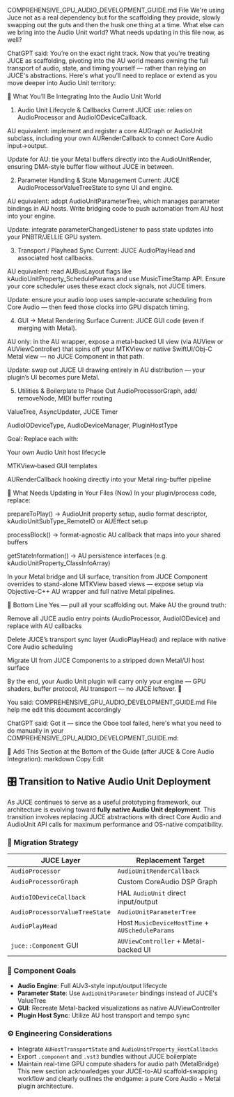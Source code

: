 COMPREHENSIVE_GPU_AUDIO_DEVELOPMENT_GUIDE.mdFileWe're using Juce not as a real dependency but for the scaffolding they provide, slowly swapping out the guts and then the husk one thing at a time. What else can we bring into the Audio Unit world? What needs updating in this file now, as well?ChatGPT said:You’re on the exact right track. Now that you're treating JUCE as scaffolding, pivoting into the AU world means owning the full transport of audio, state, and timing yourself — rather than relying on JUCE's abstractions. Here's what you’ll need to replace or extend as you move deeper into Audio Unit territory:🔄 What You’ll Be Integrating Into the Audio Unit World1. Audio Unit Lifecycle & CallbacksCurrent JUCE use: relies on AudioProcessor and AudioIODeviceCallback.AU equivalent: implement and register a core AUGraph or AudioUnit subclass, including your own AURenderCallback to connect Core Audio input→output.Update for AU: tie your Metal buffers directly into the AudioUnitRender, ensuring DMA-style buffer flow without JUCE in between.2. Parameter Handling & State ManagementCurrent: JUCE AudioProcessorValueTreeState to sync UI and engine.AU equivalent: adopt AudioUnitParameterTree, which manages parameter bindings in AU hosts. Write bridging code to push automation from AU host into your engine.Update: integrate parameterChangedListener to pass state updates into your PNBTR/JELLIE GPU system.3. Transport / Playhead SyncCurrent: JUCE AudioPlayHead and associated host callbacks.AU equivalent: read AUBusLayout flags like kAudioUnitProperty_ScheduleParams and use MusicTimeStamp API. Ensure your core scheduler uses these exact clock signals, not JUCE timers.Update: ensure your audio loop uses sample-accurate scheduling from Core Audio — then feed those clocks into GPU dispatch timing.4. GUI → Metal Rendering SurfaceCurrent: JUCE GUI code (even if merging with Metal).AU only: in the AU wrapper, expose a metal-backed UI view (via AUView or AUViewController) that spins off your MTKView or native SwiftUI/Obj-C Metal view — no JUCE Component in that path.Update: swap out JUCE UI drawing entirely in AU distribution — your plugin’s UI becomes pure Metal.5. Utilities & Boilerplate to Phase OutAudioProcessorGraph, add/ removeNode, MIDI buffer routingValueTree, AsyncUpdater, JUCE TimerAudioIODeviceType, AudioDeviceManager, PluginHostTypeGoal: Replace each with:Your own Audio Unit host lifecycleMTKView‑based GUI templatesAURenderCallback hooking directly into your Metal ring-buffer pipeline📘 What Needs Updating in Your Files (Now)In your plugin/process code, replace:prepareToPlay() → AudioUnit property setup, audio format descriptor, kAudioUnitSubType_RemoteIO or AUEffect setupprocessBlock() → format-agnostic AU callback that maps into your shared buffersgetStateInformation() → AU persistence interfaces (e.g. kAudioUnitProperty_ClassInfoArray)In your Metal bridge and UI surface, transition from JUCE Component overrides to stand-alone MTKView based views — expose setup via Objective-C++ AU wrapper and full native Metal pipelines.🎯 Bottom LineYes — pull all your scaffolding out. Make AU the ground truth:Remove all JUCE audio entry points (AudioProcessor, AudioIODevice) and replace with AU callbacksDelete JUCE’s transport sync layer (AudioPlayHead) and replace with native Core Audio schedulingMigrate UI from JUCE Components to a stripped down Metal/UI host surfaceBy the end, your Audio Unit plugin will carry only your engine — GPU shaders, buffer protocol, AU transport — no JUCE leftover. 🎯You said:COMPREHENSIVE_GPU_AUDIO_DEVELOPMENT_GUIDE.mdFilehelp me edit this document accordingly ChatGPT said:Got it — since the Oboe tool failed, here's what you need to do manually in your COMPREHENSIVE_GPU_AUDIO_DEVELOPMENT_GUIDE.md:📌 Add This Section at the Bottom of the Guide (after JUCE & Core Audio Integration):markdownCopyEdit## 🎛️ Transition to Native Audio Unit DeploymentAs JUCE continues to serve as a useful prototyping framework, our architecture is evolving toward **fully native Audio Unit deployment**. This transition involves replacing JUCE abstractions with direct Core Audio and AudioUnit API calls for maximum performance and OS-native compatibility.### 🔄 Migration Strategy| JUCE Layer                   | Replacement Target                     ||-----------------------------|----------------------------------------|| `AudioProcessor`            | `AudioUnitRenderCallback`             || `AudioProcessorGraph`       | Custom CoreAudio DSP Graph             || `AudioIODeviceCallback`     | HAL `AudioUnit` direct input/output    || `AudioProcessorValueTreeState` | `AudioUnitParameterTree`             || `AudioPlayHead`             | Host `MusicDeviceHostTime` + `AUScheduleParams` || `juce::Component` GUI       | `AUViewController` + Metal-backed UI  |### 🧩 Component Goals- **Audio Engine**: Full AUv3-style input/output lifecycle- **Parameter State**: Use `AudioUnitParameter` bindings instead of JUCE's ValueTree- **GUI**: Recreate Metal-backed visualizations as native AUViewController- **Plugin Host Sync**: Utilize AU host transport and tempo sync### ⚙️ Engineering Considerations- Integrate `AUHostTransportState` and `AudioUnitProperty_HostCallbacks`- Export `.component` and `.vst3` bundles without JUCE boilerplate- Maintain real-time GPU compute shaders for audio path (MetalBridge)This new section acknowledges your JUCE-to-AU scaffold-swapping workflow and clearly outlines the endgame: a pure Core Audio + Metal plugin architecture.
